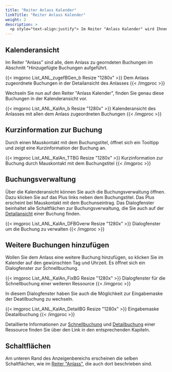 ```yaml
---
title: "Reiter Anlass Kalender"
linkTitle: "Reiter Anlass Kalender"
weight: 2
description: >
  <p style="text-align:justify"> Im Reiter "Anlass Kalender" wird Ihnen die Kalenderansicht zu diesem Anlass angezeigt. Für jede gebuchte Ressource erscheint eine Kalenderzeile, in welcher die Buchungszeiträume eingetragen sind. </p>
---
```

## Kalenderansicht
Im Reiter "Anlass" sind alle, dem Anlass zu georndeten Buchungen im Abschnitt "Hinzugefügte Buchungen aufgeführt.

{{< imgproc List_ANL_zugefBGen_b Resize "1280x" >}}
Dem Anlass zugeordnete Buchungen in der Detailansicht des Anlasses
{{< /imgproc >}}

Wechseln Sie nun auf den Reiter "Anlass Kalender", finden Sie genau diese Buchungen in der Kalenderansicht vor.

{{< imgproc List_ANL_KalAn_b Resize "1280x" >}}
Kalenderansicht des Anlasses mit allen dem Anlass zugeordneten Buchungen 
{{< /imgproc >}}

## Kurzinformation zur Buchung
Durch einen Mauskontakt mit dem Buchungstitel, öffnet sich ein Tooltipp und zeigt eine Kurzinformation der Buchung an.

{{< imgproc List_ANL_KalAn_TTBG Resize "1280x" >}}
Kurzinformation zur Buchung durch Mauskontakt mit dem Buchungstitel
{{< /imgproc >}}

## Buchungsverwaltung
Über die Kalenderansicht können Sie auch die Buchungsverwaltung öffnen. Dazu klicken Sie auf das Plus links neben dem Buchungstitel. Das Plus erscheint bei Mauskontakt mit dem Buchunseintrag.
Das Dialogfenster beinhaltet alle Schaltflächen zur Buchungsverwaltung, die Sie auch auf der <a href="/listen/1_buchungen-suchen/3_anzeigenbereich/4_detailansicht-buchungen/1_zusammenfassung/">Detailansicht</a> einer Buchung finden.  

{{< imgproc List_ANL_KalAn_DFBGverw Resize "1280x" >}}
Dialogfenster um die Buchung zu verwalten
{{< /imgproc >}}

## Weitere Buchungen hinzufügen
Wollen Sie dem Anlass eine weitere Buchung hinzufügen, so klicken Sie im Kalender auf den gewünschten Tag und Uhrzeit. Es öffnet sich ein Dialogfenster zur Schnellbuchung.

{{< imgproc List_ANL_KalAn_FixBG Resize "1280x" >}}
Dialogfenster für die Schnellbuchung einer weiteren Ressource
{{< /imgproc >}}

In diesem Dialogfenster haben Sie auch die Möglichkeit zur Eingabemaske der Deatilbuchung zu wechseln.

{{< imgproc List_ANL_KalAn_DetailBG Resize "1280x" >}}
Eingabemaske Deatailbuchung
{{< /imgproc >}}

Detaillierte Informationen zur <a href="/buchen/buchung-erstellen/schnellbuchung/">Schnellbuchung</a> und <a href="/buchen/buchung-erstellen/detailbuchung/">Detailbuchung</a> einer Ressource finden Sie über den Link in den entsprechenden Kapiteln.

## Schaltflächen
Am unteren Rand des Anzeigenbereichs erscheinen die selben Schaltflächen, wie im <a href="/listen/2_anlässe-suchen/3_anzeigenbereich/3_detailansicht-anlässe/1_anlass/">Reiter "Anlass"</a>, die auch dort beschrieben sind.